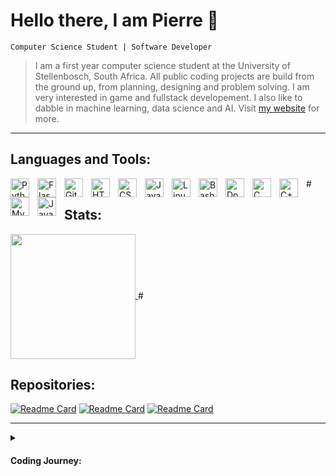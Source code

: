 # Hello there, I am Pierre 👋

`Computer Science Student | Software Developer`

> I am a first year computer science student at the University of Stellenbosch, South Africa. All public coding projects are build from the ground up, from planning, designing and problem solving. I am very interested in game and fullstack developement. I also like to dabble in machine learning, data science and AI.
Visit [my website](https://parcifel.github.io) for more.

---
## Languages and Tools:

<img align="left" alt="Python" width="30px" style="padding-right:10px" src="https://cdn.jsdelivr.net/gh/devicons/devicon/icons/python/python-original.svg" />
<img align="left" alt="Flask" width="30px" style="padding-right:10px" src="https://cdn.jsdelivr.net/gh/devicons/devicon/icons/flask/flask-original.svg" />
<img align="left" alt="Git" width="30px" style="padding-right:10px" src="https://cdn.jsdelivr.net/gh/devicons/devicon/icons/git/git-original.svg" />
<img align="left" alt="HTML" width="30px" style="padding-right:10px" src="https://cdn.jsdelivr.net/gh/devicons/devicon/icons/html5/html5-original.svg" />
<img align="left" alt="CSS" width="30px" style="padding-right:10px" src="https://cdn.jsdelivr.net/gh/devicons/devicon/icons/css3/css3-original.svg" />
<img align="left" alt="JavaScript" width="30px" style="padding-right:10px" src="https://cdn.jsdelivr.net/gh/devicons/devicon/icons/javascript/javascript-original.svg" />
<img align="left" alt="Linux" width="30px" style="padding-right:10px" src="https://cdn.jsdelivr.net/gh/devicons/devicon/icons/linux/linux-original.svg" />
<img align="left" alt="Bash" width="30px" style="padding-right:10px" src="https://cdn.jsdelivr.net/gh/devicons/devicon/icons/bash/bash-original.svg" />
<img align="left" alt="Docker" width="30px" style="padding-right:10px" src="https://cdn.jsdelivr.net/gh/devicons/devicon/icons/docker/docker-plain.svg" />
<img align="left" alt="C" width="30px" style="padding-right:10px" src="https://cdn.jsdelivr.net/gh/devicons/devicon/icons/c/c-original.svg" />
<img align="left" alt="C++" width="30px" style="padding-right:10px" src="https://cdn.jsdelivr.net/gh/devicons/devicon/icons/cplusplus/cplusplus-original.svg" />
<img align="left" alt="MySQL" width="30px" style="padding-right:10px" src="https://cdn.jsdelivr.net/gh/devicons/devicon/icons/mysql/mysql-original-wordmark.svg" />
<img align="left" alt="Java" width="30px" style="padding-right:10px" src="https://cdn.jsdelivr.net/gh/devicons/devicon/icons/java/java-original.svg" />
#


## Stats:

<a href="https://github.com/anuraghazra/github-readme-stats">
  <img height=200 align="center" src="https://github-readme-stats.vercel.app/api?username=parcifel&hide=prs,contribs&show_icons=true&title_color=ffffff&text_color=ffffff&icon_color=ffffff&bg_color=330,8a00ff,bf00ff&rank_icon=github&custom_title=GitHub_Stats" />
</a>
#


## Repositories:
[![Readme Card](https://github-readme-stats.vercel.app/api/pin/?username=parcifel&repo=AJAX-CRUD-Flask-tables)](https://github.com/Parcifel/AJAX-CRUD-Flask-tables)
[![Readme Card](https://github-readme-stats.vercel.app/api/pin/?username=parcifel&repo=parcifel.github.io)](https://github.com/Parcifel/parcifel.github.io)
[![Readme Card](https://github-readme-stats.vercel.app/api/pin/?username=parcifel&repo=Arcade)](https://github.com/Parcifel/Arcade)

---
<details>
  <summary><h4>Coding Journey:</h4></summary>

   <p>I started my coding journey in 2020 when taking IT as a high school subject. That December I had my first student internship, cleaning old pc's and helping to redesign the companies internal stock taking web application in Python (Flask). During this time I learned myself Python, HTML, CSS, MySQL and a littlebit of JavaScript. I spend the next year perfecting my skills in these 5 languages and created a mockup for a inplace editable table using AJAX and Flask. In 2022 I started learning and developing in C/C++, I also started to get more comfortable with linux and bash, developing some shell scripts to automate my workflow. After graduating I started studying Computer Science in 2023. I am currently working on completing my CS degree. I am also working developing some arcade style games, this includes already existing ones and some of my own. Retro games has always been a passion of mine and a big reason why I started coding. I also started learning Docker and Java.</p>

</details>


<!---
Parcifel/Parcifel is a ✨ special ✨ repository because its `README.md` (this file) appears on your GitHub profile.
You can click the Preview link to take a look at your changes.
--->
